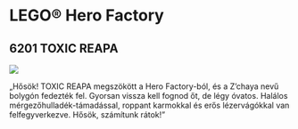 # LEGO® Hero Factory

## **6201 TOXIC REAPA**

![](https://www.lego.com/cdn/product-assets/product.img.pri/6201_prod.jpg)

„Hősök! TOXIC REAPA megszökött a Hero Factory-ból, és a Z’chaya nevű bolygón fedezték fel. Gyorsan vissza kell fognod őt, de légy óvatos. Halálos mérgezőhulladék-támadással, roppant karmokkal és erős lézervágókkal van felfegyverkezve. Hősök, számítunk rátok!”